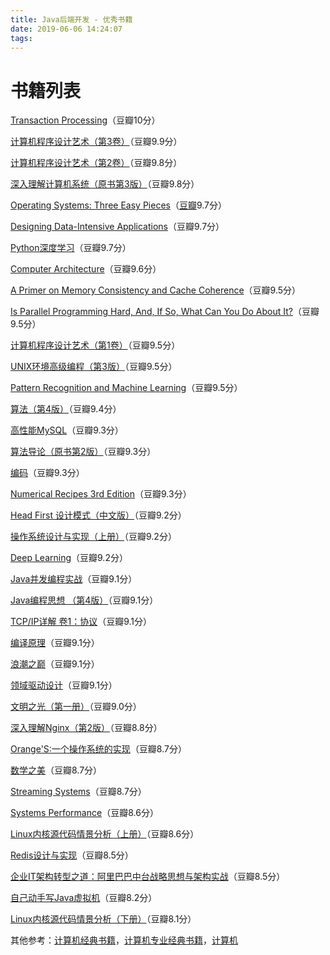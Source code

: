 ```yaml
---
title: Java后端开发 - 优秀书籍
date: 2019-06-06 14:24:07
tags:
---
```


# 书籍列表

[Transaction Processing](https://book.douban.com/subject/2586390/)（豆瓣10分）

[计算机程序设计艺术（第3卷）](https://book.douban.com/subject/1241037/)（豆瓣9.9分）

[计算机程序设计艺术（第2卷）](https://book.douban.com/subject/1231891/)（豆瓣9.8分）

[深入理解计算机系统（原书第3版）](https://book.douban.com/subject/26912767/)（豆瓣9.8分）

[Operating Systems: Three Easy Pieces](http://pages.cs.wisc.edu/~remzi/OSTEP/)（[豆瓣](https://book.douban.com/subject/19973015/)9.7分）

[Designing Data-Intensive Applications](https://book.douban.com/subject/26197294/)（豆瓣9.7分）

[Python深度学习](https://book.douban.com/subject/30293801/)（豆瓣9.7分）

[Computer Architecture](https://book.douban.com/subject/6795919/)（豆瓣9.6分）

[A Primer on Memory Consistency and Cache Coherence](https://book.douban.com/subject/6829746/)（豆瓣9.5分）

[Is Parallel Programming Hard, And, If So, What Can You Do About It?](https://book.douban.com/subject/6957175/)（豆瓣9.5分）

[计算机程序设计艺术（第1卷）](https://book.douban.com/subject/1231933/)（豆瓣9.5分）

[UNIX环境高级编程（第3版）](https://book.douban.com/subject/25900403/)（豆瓣9.5分）

[Pattern Recognition and Machine Learning](https://book.douban.com/subject/2061116/)（豆瓣9.5分）

[算法（第4版）](https://book.douban.com/subject/19952400/)（豆瓣9.4分）

[高性能MySQL](https://book.douban.com/subject/23008813/)（豆瓣9.3分）

[算法导论（原书第2版）](https://book.douban.com/subject/1885170/)（豆瓣9.3分）

[编码](https://book.douban.com/subject/20260928/)（豆瓣9.3分）

[Numerical Recipes 3rd Edition](https://book.douban.com/subject/2173399/)（豆瓣9.3分）

[Head First 设计模式（中文版）](https://book.douban.com/subject/2243615/)（豆瓣9.2分）

[操作系统设计与实现（上册）](https://book.douban.com/subject/2044818/)（豆瓣9.2分）

[Deep Learning](https://book.douban.com/subject/26883982/)（豆瓣9.2分）

[Java并发编程实战](https://book.douban.com/subject/10484692/)（豆瓣9.1分）

[Java编程思想 （第4版）](https://book.douban.com/subject/2130190/)（豆瓣9.1分）

[TCP/IP详解 卷1：协议](https://book.douban.com/subject/1088054/)（豆瓣9.1分）

[编译原理](https://book.douban.com/subject/3296317/)（豆瓣9.1分）

[浪潮之巅](https://book.douban.com/subject/6709783/)（豆瓣9.1分）

[领域驱动设计](https://book.douban.com/subject/5344973/)（豆瓣9.1分）

[文明之光（第一册）](https://book.douban.com/subject/25902942/)（豆瓣9.0分）

[深入理解Nginx（第2版）](https://book.douban.com/subject/26745255/)（豆瓣8.8分）

[Orange'S:一个操作系统的实现](https://book.douban.com/subject/3735649/)（豆瓣8.7分）

[数学之美](https://book.douban.com/subject/10750155/)（豆瓣8.7分）

[Streaming Systems](https://book.douban.com/subject/27080632/)（豆瓣8.7分）

[Systems Performance](https://book.douban.com/subject/24840375/)（豆瓣8.6分）

[Linux内核源代码情景分析（上册）](https://book.douban.com/subject/1231584/)（豆瓣8.6分）

[Redis设计与实现](https://book.douban.com/subject/25900156/)（豆瓣8.5分）

[企业IT架构转型之道：阿里巴巴中台战略思想与架构实战](https://book.douban.com/subject/27039508/)（豆瓣8.5分）

[自己动手写Java虚拟机](https://book.douban.com/subject/26802084/)（豆瓣8.2分）

[Linux内核源代码情景分析（下册）](https://book.douban.com/subject/1240321/)（豆瓣8.1分）



其他参考：[计算机经典书籍](https://www.douban.com/doulist/12466401/)，[计算机专业经典书籍](https://www.douban.com/doulist/3966437/)，[计算机](https://book.douban.com/tag/%E8%AE%A1%E7%AE%97%E6%9C%BA?type=S)